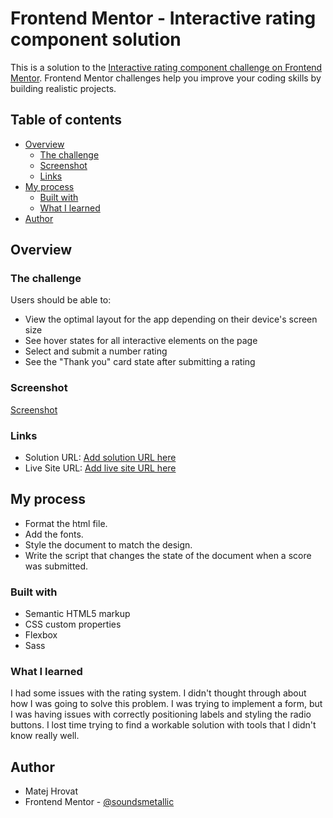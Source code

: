 # Frontend Mentor - Interactive rating component solution

This is a solution to the [Interactive rating component challenge on Frontend Mentor](https://www.frontendmentor.io/challenges/interactive-rating-component-koxpeBUmI). Frontend Mentor challenges help you improve your coding skills by building realistic projects. 

## Table of contents

- [Overview](#overview)
  - [The challenge](#the-challenge)
  - [Screenshot](#screenshot)
  - [Links](#links)
- [My process](#my-process)
  - [Built with](#built-with)
  - [What I learned](#what-i-learned)
- [Author](#author)

## Overview

### The challenge

Users should be able to:

- View the optimal layout for the app depending on their device's screen size
- See hover states for all interactive elements on the page
- Select and submit a number rating
- See the "Thank you" card state after submitting a rating

### Screenshot
[Screenshot](Screenshot.png)

### Links

- Solution URL: [Add solution URL here](https://your-solution-url.com)
- Live Site URL: [Add live site URL here](https://your-live-site-url.com)

## My process

- Format the html file.
- Add the fonts.
- Style the document to match the design.
- Write the script that changes the state of the document when a score was submitted.

### Built with

- Semantic HTML5 markup
- CSS custom properties
- Flexbox
- Sass

### What I learned

I had some issues with the rating system. I didn't thought through about how I was going to solve this problem. I was trying to implement a form, but I was having issues with correctly positioning labels and styling the radio buttons. I lost time trying to find a workable solution with tools that I didn't know really well.

## Author
- Matej Hrovat
- Frontend Mentor - [@soundsmetallic](https://www.frontendmentor.io/profile/sondsmetallic)
